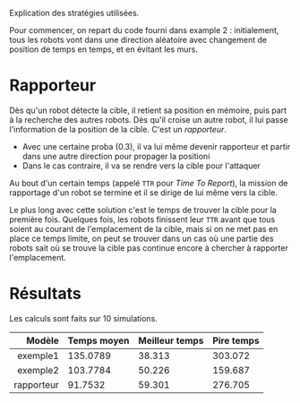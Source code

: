 Explication des stratégies utilisées.

Pour commencer, on repart du code fourni dans example 2 : initialement, tous les robots vont dans une direction aléatoire avec changement de position de temps en temps, et en évitant les murs.

# Rapporteur

Dès qu'un robot détecte la cible, il retient sa position en mémoire, puis part à la recherche des autres robots.
Dès qu'il croise un autre robot, il lui passe l'information de la position de la cible. C'est un *rapporteur*.

* Avec une certaine proba (0.3), il va lui même devenir rapporteur et partir dans une autre direction pour propager la positioni
* Dans le cas contraire, il va se rendre vers la cible pour l'attaquer

Au bout d'un certain temps (appelé `TTR` pour *Time To Report*), la mission de rapportage d'un robot se termine et il se dirige de lui même vers la cible.

Le plus long avec cette solution c'est le temps de trouver la cible pour la première fois.
Quelques fois, les robots finissent leur `TTR` avant que tous soient au courant de l'emplacement de la cible, mais si on ne met pas en place ce temps limite, on peut se trouver dans un cas où une partie des robots sait où se trouve la cible pas continue encore à chercher à rapporter l'emplacement.



# Résultats

Les calculs sont faits sur 10 simulations.


| Modèle     | Temps moyen | Meilleur temps | Pire temps |
|-----------:|-------------|----------------|------------|
| exemple1   | 135.0789    | 38.313         | 303.072    |
| exemple2   | 103.7784    | 50.226         | 159.687    |
| rapporteur | 91.7532     | 59.301         | 276.705    |

